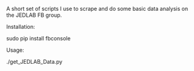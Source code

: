 A short set of scripts I use to scrape and do some basic data analysis on the JEDLAB FB group.

Installation:

sudo pip install fbconsole

Usage:

./get_JEDLAB_Data.py
